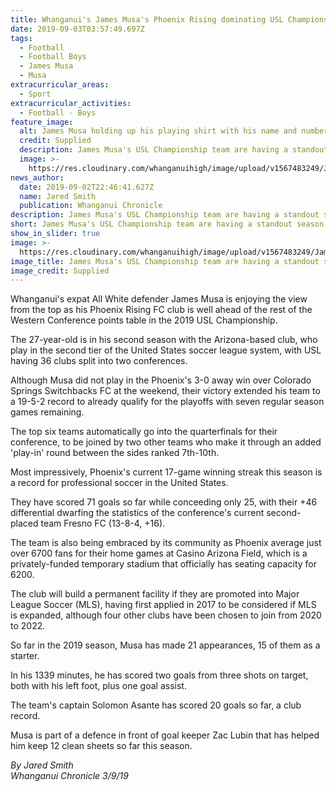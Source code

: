 ```yaml
---
title: Whanganui's James Musa's Phoenix Rising dominating USL Championship
date: 2019-09-03T03:57:49.697Z
tags:
  - Football
  - Football Boys
  - James Musa
  - Musa
extracurricular_areas:
  - Sport
extracurricular_activities:
  - Football - Boys
feature_image:
  alt: James Musa holding up his playing shirt with his name and number 45 on it
  credit: Supplied
  description: James Musa's USL Championship team are having a standout season
  image: >-
    https://res.cloudinary.com/whanganuihigh/image/upload/v1567483249/James_Musa.Chron_3.9.19.jpg
news_author:
  date: 2019-09-02T22:46:41.627Z
  name: Jared Smith
  publication: Whanganui Chronicle
description: James Musa's USL Championship team are having a standout season.
short: James Musa's USL Championship team are having a standout season.
show_in_slider: true
image: >-
  https://res.cloudinary.com/whanganuihigh/image/upload/v1567483249/James_Musa.Chron_3.9.19.jpg
image_title: James Musa's USL Championship team are having a standout season.
image_credit: Supplied
---
```

Whanganui's expat All White defender James Musa is enjoying the view from the top as his Phoenix Rising FC club is well ahead of the rest of the Western Conference points table in the 2019 USL Championship.



The 27-year-old is in his second season with the Arizona-based club, who play in the second tier of the United States soccer league system, with USL having 36 clubs split into two conferences.



Although Musa did not play in the Phoenix's 3-0 away win over Colorado Springs Switchbacks FC at the weekend, their victory extended his team to a 19-5-2 record to already qualify for the playoffs with seven regular season games remaining.



The top six teams automatically go into the quarterfinals for their conference, to be joined by two other teams who make it through an added 'play-in' round between the sides ranked 7th-10th.

Most impressively, Phoenix's current 17-game winning streak this season is a record for professional soccer in the United States.



They have scored 71 goals so far while conceeding only 25, with their +46 differential dwarfing the statistics of the conference's current second-placed team Fresno FC (13-8-4, +16).



The team is also being embraced by its community as Phoenix average just over 6700 fans for their home games at Casino Arizona Field, which is a privately-funded temporary stadium that officially has seating capacity for 6200.



The club will build a permanent facility if they are promoted into Major League Soccer (MLS), having first applied in 2017 to be considered if MLS is expanded, although four other clubs have been chosen to join from 2020 to 2022.



So far in the 2019 season, Musa has made 21 appearances, 15 of them as a starter.



In his 1339 minutes, he has scored two goals from three shots on target, both with his left foot, plus one goal assist.



The team's captain Solomon Asante has scored 20 goals so far, a club record.



Musa is part of a defence in front of goal keeper Zac Lubin that has helped him keep 12 clean sheets so far this season.



_By Jared Smith  
Whanganui Chronicle 3/9/19_
